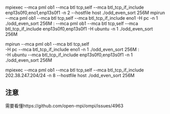 mpiexec --mca pml ob1 --mca btl tcp,self --mca btl_tcp_if_include enp13s0f0,eno1,enp13s0f1 -n 2 --hostfile host ./odd_even_sort 256M
mpirun --mca pml ob1 --mca btl tcp,self --mca btl_tcp_if_include eno1 -H pc -n 1 ./odd_even_sort 256M : --mca pml ob1 --mca btl tcp,self --mca btl_tcp_if_include enp13s0f0,enp13s0f1 -H ubuntu -n 1 ./odd_even_sort 256M

mpirun --mca pml ob1 --mca btl tcp,self \
    -H pc --mca btl_tcp_if_include eno1 -n 1 ./odd_even_sort 256M : \
    -H ubuntu --mca btl_tcp_if_include enp13s0f0,enp13s0f1 -n 1 ./odd_even_sort 256M

mpiexec --mca pml ob1 --mca btl tcp,self --mca btl_tcp_if_include 202.38.247.204/24 -n 8 --hostfile host ./odd_even_sort 256M


## 注意
需要看懂https://github.com/open-mpi/ompi/issues/4963